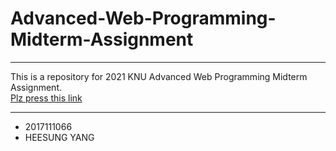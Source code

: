 # Advanced-Web-Programming-Midterm-Assignment
---

This is a repository for 2021 KNU Advanced Web Programming Midterm Assignment. <br>
[Plz press this link](https://ndo04343.github.io/Advanced-Web-Programming-Midterm-Assignment/)

---
- 2017111066 
- HEESUNG YANG
